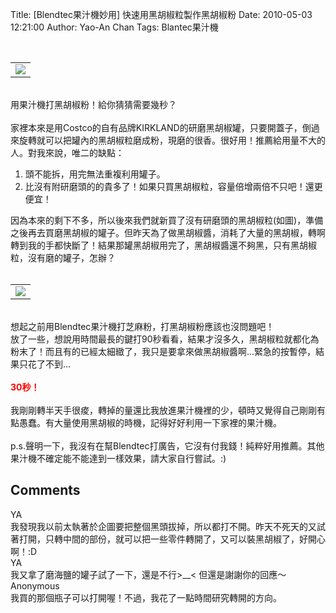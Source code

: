 Title: [Blendtec果汁機妙用] 快速用黑胡椒粒製作黑胡椒粉
Date: 2010-05-03 12:21:00
Author: Yao-An Chan
Tags: Blantec果汁機


<div class='post'>
<center><br /><table style="width: auto;"><tbody><tr><td><a href="http://picasaweb.google.com/lh/photo/7GQ8GWZnQDk8uJG7lb8aYA?feat=embedwebsite"><img src="http://lh4.ggpht.com/_mvtDPM7iODU/S95dl9wWbpI/AAAAAAAAHJY/VGA5r6fCb28/s400/YAN_8487.JPG" /></a></td></tr></tbody></table></center><br />用果汁機打黑胡椒粉！給你猜猜需要幾秒？<br /><br />家裡本來是用Costco的自有品牌KIRKLAND的研磨黑胡椒罐，只要開蓋子，倒過來旋轉就可以把罐內的黑胡椒粒磨成粉，現磨的很香。很好用！推薦給用量不大的人。對我來說，唯二的缺點：<br /><ol><li>頭不能拆，用完無法重複利用罐子。</li><li>比沒有附研磨頭的的貴多了！如果只買黑胡椒粒，容量倍增兩倍不只吧！還更便宜！</li></ol>因為本來的剩下不多，所以後來我們就新買了沒有研磨頭的黑胡椒粒(如圖)，準備之後再去買磨黑胡椒的罐子。但昨天為了做黑胡椒醬，消耗了大量的黑胡椒，轉啊轉到我的手都快斷了！結果那罐黑胡椒用完了，黑胡椒醬還不夠黑，只有黑胡椒粒，沒有磨的罐子，怎辦？<br /><center> <br /><table style="width: auto;"><tbody><tr><td><a href="http://picasaweb.google.com/lh/photo/gjylcJ6wQg7GRk6A9jpr7A?feat=embedwebsite"><img src="http://lh3.ggpht.com/_mvtDPM7iODU/S95doSN_y8I/AAAAAAAAHJc/2rY7SpJwX_0/s400/YAN_8491.JPG" /></a></td></tr></tbody></table></center><br />想起之前用Blendtec果汁機打芝麻粉，打黑胡椒粉應該也沒問題吧！<br />放了一些，想說用時間最長的鍵打90秒看看，結果才沒多久，黑胡椒粒就都化為粉末了！而且有的已經太細緻了，我只是要拿來做黑胡椒醬啊...緊急的按暫停，結果只花了不到...<br /><br /><b><span class="Apple-style-span" style="color: red;">30秒！</span></b><br /><br />我剛剛轉半天手很痠，轉掉的量還比我放進果汁機裡的少，頓時又覺得自己剛剛有點愚蠢。有大量使用黑胡椒的時機，記得好好利用一下家裡的果汁機。<br /><br />p.s.聲明一下，我沒有在幫Blendtec打廣告，它沒有付我錢！純粹好用推薦。其他果汁機不確定能不能達到一樣效果，請大家自行嘗試。:)</div>
<h2>Comments</h2>
<div class='comments'>
<div class='comment'>
<div class='author'>YA</div>
<div class='content'>
我發現我以前太執著於企圖要把整個黑頭拔掉，所以都打不開。昨天不死天的又試著打開，只轉中間的部份，就可以把一些零件轉開了，又可以裝黑胡椒了，好開心啊！:D</div>
</div>
<div class='comment'>
<div class='author'>YA</div>
<div class='content'>
我又拿了磨海鹽的罐子試了一下，還是不行&gt;__&lt; 但還是謝謝你的回應～</div>
</div>
<div class='comment'>
<div class='author'>Anonymous</div>
<div class='content'>
我買的那個瓶子可以打開喔！不過，我花了一點時間研究轉開的方向。</div>
</div>
</div>
